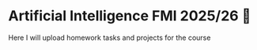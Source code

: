 # Artificial Intelligence FMI 2025/26 🤖

Here I will upload homework tasks and projects for the course
